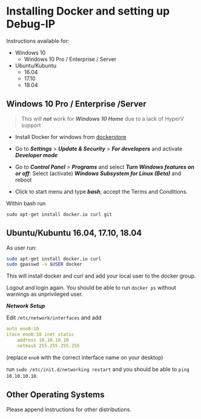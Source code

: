 # Installing Docker and setting up Debug-IP

Instructions available for:
- Windows 10
    - Windows 10 Pro / Enterprise / Server
- Ubuntu/Kubuntu
    - 16.04
    - 17.10
    - 18.04
    

## Windows 10 Pro / Enterprise /Server

> This will ***not*** work for ***Windows 10 Home*** due to a lack of HyperV support

- Install Docker for windows from [dockerstore](https://www.docker.com/docker-windows)

- Go to ***Settings*** > ***Update & Security*** > ***For developers*** and activate ***Developer mode***

- Go to ***Control Panel*** > ***Programs*** and select ***Turn Windows features on or off***: 
  Select (activate) ***Windows Subsystem for Linux (Beta)*** and reboot
  
- Click to start menu and type ***bash***, accept the Terms and Conditions.

Within bash run

```
sudo apt-get install docker.io curl git

```


## Ubuntu/Kubuntu 16.04, 17.10, 18.04

As user run:
```bash
sudo apt-get install docker.io curl
sudo gpasswd -a $USER docker
```
This will install docker and curl and add your local user to the docker group.

Logout and login again. You should be able to run `docker ps` without warnings as
unprivileged user.

***Network Setup***

Edit `/etc/network/interfaces` and add 

```yaml
auto eno0:10
iface eno0:10 inet static
    address 10.10.10.10
    netmask 255.255.255.255
```

(replace `eno0` with the correct interface name on your desktop)

run `sudo /etc/init.d/networking restart` and you should be able to 
`ping 10.10.10.10`.

## Other Operating Systems

Please append Instructions for other distributions.